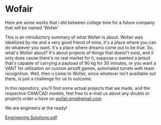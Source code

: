# Wofair
Here are some works that i did between college time for a future company that will be named 'Wofair'

This is an introductory summary of what Wofair is about.
Wofair was ideallized by me and a very good friend of mine, it's a place where you can do whatever you want, it's a place where dreams come out to be true.
So, what's Wofair about?
It's about projects of things that doesn't exist, and it only does cause there's no real market for it, suppose u wanted a jetsuit that's capable of carrying a payload of 90 kg for 30 minutes, or you want a VANT for utilization on custom airsoft games, automated turrets with team recognition. Well, then u come to Wofair, since whatever isn't availlable out there, is just a challenge for us to outcome.

In this repository, you'll find some actual projects that we made, and the respective CAM/CAD models, feel free to e-mail us about any doubts or projects order u have on wofair.eng@gmail.com

We are engineers at the ready!

[Engineering Solutions.pdf](https://github.com/Horaga/Wofair/files/8257520/Engineering.Solutions.pdf)

